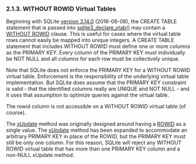 ### 2\.1\.3\.  WITHOUT ROWID Virtual Tables


Beginning with SQLite [version 3\.14\.0](releaselog/3_14.html) (2016\-08\-08\), 
the CREATE TABLE statement that
is passed into [sqlite3\_declare\_vtab()](c3ref/declare_vtab.html) may contain a [WITHOUT ROWID](withoutrowid.html) clause.
This is useful for cases where the virtual table rows 
cannot easily be mapped into unique integers. A CREATE TABLE
statement that includes WITHOUT ROWID must define one or more columns as
the PRIMARY KEY. Every column of the PRIMARY KEY must individually be
NOT NULL and all columns for each row must be collectively unique.



Note that SQLite does not enforce the PRIMARY KEY for a WITHOUT ROWID
virtual table. Enforcement is the responsibility of the underlying
virtual table implementation. But SQLite does assume that the PRIMARY KEY
constraint is valid \- that the identified columns really are UNIQUE and
NOT NULL \- and it uses that assumption to optimize queries against the
virtual table.



The rowid column is not accessible on a
WITHOUT ROWID virtual table (of course).



The [xUpdate](vtab.html#xupdate) method was originally designed around having a
[ROWID](lang_createtable.html#rowid) as a single value. The [xUpdate](vtab.html#xupdate) method has been expanded to
accommodate an arbitrary PRIMARY KEY in place of the ROWID, but the
PRIMARY KEY must still be only one column. For this reason, SQLite
will reject any WITHOUT ROWID virtual table that has more than one
PRIMARY KEY column and a non\-NULL xUpdate method.




